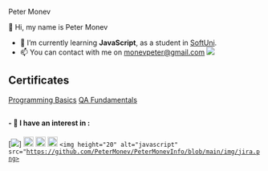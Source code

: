 Peter Monev

👋 Hi, my name is Peter Monev

- 🌱 I’m currently learning **JavaScript**, as a student in [SoftUni](https://softuni.bg/users/profile/show?username=PeteM).
- 📫 You can contact with me on monevpeter@gmail.com
[<img src="https://github.com/PeterMonev/PeterMonevInfo/blob/main/img/facebook-logo-2428.png">](https://www.facebook.com/peter.monev)


## Certificates
[Programming Basics](https://softuni.bg/Certificates/Details/125483/0368bceb)
[QA Fundamentals](https://softuni.bg/certificates/details/133013/505f6769)  

##

#### - 👀 I have an interest in :
[<img src="https://github.com/PeterMonev/PeterMonevInfo/commit/e0307cfb2b6ef86aa94d3cbd5ce624a10d70e297">]
<code><img height="20" alt="javascript" src="https://github.com/PeterMonev/PeterMonevInfo/blob/main/img/html%20(1).png"></code>
<code><img height="20" alt="javascript" src="https://github.com/PeterMonev/PeterMonevInfo/blob/main/img/css.png"></code>
<code><img height="20" alt="javascript" src="https://github.com/PeterMonev/PeterMonevInfo/commit/25baedbe5b4c5bebb79fae30f6174514a85a0f07"></code>
<code><img height="20" alt="javascript" src="https://github.com/PeterMonev/PeterMonevInfo/blob/main/img/jira.png></code>  
 
